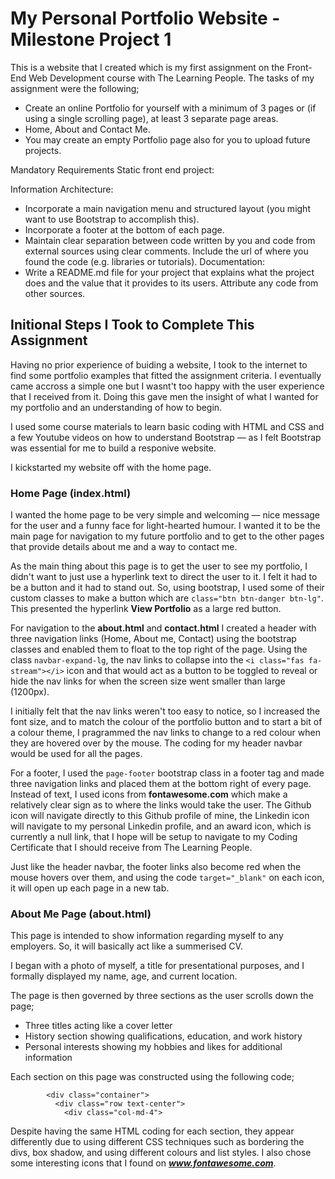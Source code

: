 # My Personal Portfolio Website - Milestone Project 1

This is a website that I created which is my first assignment on the Front-End Web Development course with The Learning People. The tasks of my assignment were the following;

-	Create an online Portfolio for yourself with a minimum of 3 pages or (if using a 
single scrolling page), at least 3 separate page areas.
-	 Home,  About and Contact Me. 
-	You may create an empty Portfolio page also for you to upload future projects. 

Mandatory Requirements Static front end project: 

Information Architecture:
-	Incorporate a main navigation menu and structured layout (you might want to use Bootstrap to accomplish this). 
-	Incorporate a footer at the bottom of each page.
-	Maintain clear separation between code written by you and code from external sources using clear comments. Include the url of where you found the code (e.g. libraries or tutorials). 
Documentation: 
-	Write a README.md file for your project that explains what the project does and the value that it provides to its users. Attribute any code from other sources. 

## Initional Steps I Took to Complete This Assignment

Having no prior experience of buiding a website, I took to the internet to find some portfolio examples that fitted the assignment criteria. 
I eventually came accross a simple one but I wasnt't too happy with the user experience that I received from it. Doing this gave men the insight of what I wanted for my portfolio and an understanding of how to begin.

I used some course materials to learn basic coding with HTML and CSS and a few Youtube videos on how to understand Bootstrap — as I felt Bootstrap was essential for me to build a responive website.

I kickstarted my website off with the home page.

### Home Page (index.html)

I wanted the home page to be very simple and welcoming — nice message for the user and a funny face for light-hearted humour. I wanted it to be the main page for navigation to my future portfolio and to get to the other pages that provide details about me and a way to contact me.

As the main thing about this page is to get the user to see my portfolio, I didn't want to just use a hyperlink text to direct the user to it. I felt it had to be a button and it had to stand out. So, using bootstrap, I used some of their custom classes to make a button which are `class="btn btn-danger btn-lg"`. This presented the hyperlink **View Portfolio** as a large red button.

For navigation to the **about.html** and **contact.html** I created a header with three navigation links (Home, About me, Contact) using the bootstrap classes and enabled them to float to the top right of the page. Using the class `navbar-expand-lg`, the nav links to collapse into the `<i class="fas fa-stream"></i>` icon and that would act as a button to be toggled to reveal or hide the nav links for when the screen size went smaller than large (1200px).

I initially felt that the nav links weren't too easy to notice, so I increased the font size, and to match the colour of the portfolio button and to start a bit of a colour theme, I pragrammed the nav links to change to a red colour when they are hovered over by the mouse.
The coding for my header navbar would be used for all the pages.

For a footer, I used the `page-footer` bootstrap class in a footer tag and made three navigation links and placed them at the bottom right of every page. Instead of text, I used icons from **fontawesome.com** which make a relatively clear sign as to where the links would take the user. The Github icon will navigate directly to this Github profile of mine, the Linkedin icon will navigate to my personal Linkedin profile, and an award icon, which is currently a null link, that I hope will be setup to navigate to my Coding Certificate that I should receive from The Learning People.

Just like the header navbar, the footer links also become red when the mouse hovers over them, and using the code `target="_blank"` on each icon, it will open up each page in a new tab.

### About Me Page (about.html)

This page is intended to show information regarding myself to any employers. So, it will basically act like a summerised CV.

I began with a photo of myself, a title for presentational purposes, and I formally displayed my name, age, and current location.

The page is then governed by three sections as the user scrolls down the page;

- Three titles acting like a cover letter
- History section showing qualifications, education, and work history
- Personal interests showing my hobbies and likes for additional information

Each section on this page was constructed using the following code;

```
        <div class="container">
          <div class="row text-center">
            <div class="col-md-4">

```
Despite having the same HTML coding for each section, they appear differently due to using different CSS techniques such as bordering the divs, box shadow, and using different colours and list styles. I also chose some interesting icons that I found on ***www.fontawesome.com***.

